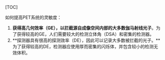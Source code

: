 [TOC]



如何提高PET系统的灵敏度：

1. **获得高几何效率（GE），以拦截源自成像空间内部的大多数伽马射线光子**。为了获得较高的GE，人们需要较大的检测立体角（DSA）和密集的检测器。
2. **探测器具有很高的探测效率（DE），因此可以记录大多数被拦截的光子。**为了获得较高的DE，检测器应使用厚而密集的闪烁体，并包含较小的检测无效体积。

